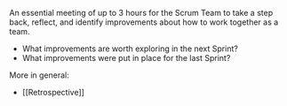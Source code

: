 An essential meeting of up to 3 hours for the Scrum Team to take a step back, reflect, and identify improvements about how to work together as a team. 

 - What improvements are worth exploring in the next Sprint? 
 - What improvements were put in place for the last Sprint?


More in general:
- [[Retrospective]]
